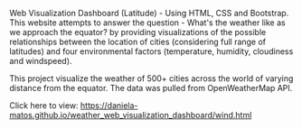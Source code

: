 Web Visualization Dashboard (Latitude) - Using HTML, CSS and Bootstrap.
This website attempts to answer the question - What's the weather like as we approach the equator? by providing visualizations of the possible relationships between the location of cities (considering full range of latitudes) and four environmental factors (temperature, humidity, cloudiness and windspeed). 

This project visualize the weather of 500+ cities across the world of varying distance from the equator. The data was pulled from OpenWeatherMap API.


Click here to view: https://daniela-matos.github.io/weather_web_visualization_dashboard/wind.html 
